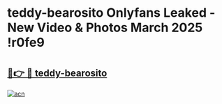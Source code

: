 # teddy-bearosito Onlyfans Leaked - New Video & Photos March 2025 !r0fe9

# <h2><a href="https://ytkwlq.iuczelnia.edu.pl?title=teddy-bearosito&ref=r0fe9">🔗👉 🔴 teddy-bearosito</a></h2>

[![acn](https://github.com/user-attachments/assets/0f9c940e-d8b0-45ae-aac7-cd30a18b3e1c)](https://ytkwlq.iuczelnia.edu.pl?title=teddy-bearosito&ref=r0fe9)

